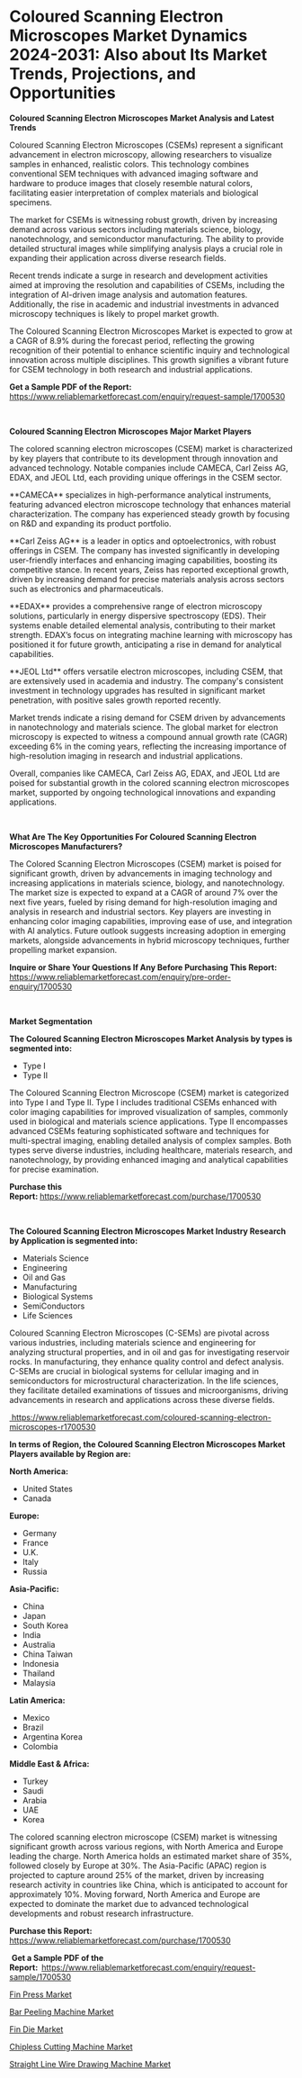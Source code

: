<p><h1>Coloured Scanning Electron Microscopes Market Dynamics 2024-2031: Also about Its Market Trends, Projections, and Opportunities</h1></p><p><strong>Coloured Scanning Electron Microscopes Market Analysis and Latest Trends</strong></p>
<p><p>Coloured Scanning Electron Microscopes (CSEMs) represent a significant advancement in electron microscopy, allowing researchers to visualize samples in enhanced, realistic colors. This technology combines conventional SEM techniques with advanced imaging software and hardware to produce images that closely resemble natural colors, facilitating easier interpretation of complex materials and biological specimens. </p><p>The market for CSEMs is witnessing robust growth, driven by increasing demand across various sectors including materials science, biology, nanotechnology, and semiconductor manufacturing. The ability to provide detailed structural images while simplifying analysis plays a crucial role in expanding their application across diverse research fields. </p><p>Recent trends indicate a surge in research and development activities aimed at improving the resolution and capabilities of CSEMs, including the integration of AI-driven image analysis and automation features. Additionally, the rise in academic and industrial investments in advanced microscopy techniques is likely to propel market growth. </p><p>The Coloured Scanning Electron Microscopes Market is expected to grow at a CAGR of 8.9% during the forecast period, reflecting the growing recognition of their potential to enhance scientific inquiry and technological innovation across multiple disciplines. This growth signifies a vibrant future for CSEM technology in both research and industrial applications.</p></p>
<p><strong>Get a Sample PDF of the Report:&nbsp;</strong> <a href="https://www.reliablemarketforecast.com/enquiry/request-sample/1700530?utm_campaign=1727&utm_medium=2&utm_source=Github&utm_content=ia&utm_term=21102024&utm_id=coloured-scanning-electron-microscopes">https://www.reliablemarketforecast.com/enquiry/request-sample/1700530</a></p>
<p>&nbsp;</p>
<p><strong>Coloured Scanning Electron Microscopes Major Market Players</strong></p>
<p><p>The colored scanning electron microscopes (CSEM) market is characterized by key players that contribute to its development through innovation and advanced technology. Notable companies include CAMECA, Carl Zeiss AG, EDAX, and JEOL Ltd, each providing unique offerings in the CSEM sector.</p><p>**CAMECA** specializes in high-performance analytical instruments, featuring advanced electron microscope technology that enhances material characterization. The company has experienced steady growth by focusing on R&D and expanding its product portfolio.</p><p>**Carl Zeiss AG** is a leader in optics and optoelectronics, with robust offerings in CSEM. The company has invested significantly in developing user-friendly interfaces and enhancing imaging capabilities, boosting its competitive stance. In recent years, Zeiss has reported exceptional growth, driven by increasing demand for precise materials analysis across sectors such as electronics and pharmaceuticals.</p><p>**EDAX** provides a comprehensive range of electron microscopy solutions, particularly in energy dispersive spectroscopy (EDS). Their systems enable detailed elemental analysis, contributing to their market strength. EDAX’s focus on integrating machine learning with microscopy has positioned it for future growth, anticipating a rise in demand for analytical capabilities.</p><p>**JEOL Ltd** offers versatile electron microscopes, including CSEM, that are extensively used in academia and industry. The company's consistent investment in technology upgrades has resulted in significant market penetration, with positive sales growth reported recently. </p><p>Market trends indicate a rising demand for CSEM driven by advancements in nanotechnology and materials science. The global market for electron microscopy is expected to witness a compound annual growth rate (CAGR) exceeding 6% in the coming years, reflecting the increasing importance of high-resolution imaging in research and industrial applications.</p><p>Overall, companies like CAMECA, Carl Zeiss AG, EDAX, and JEOL Ltd are poised for substantial growth in the colored scanning electron microscopes market, supported by ongoing technological innovations and expanding applications.</p></p>
<p>&nbsp;</p>
<p><strong>What Are The Key Opportunities For Coloured Scanning Electron Microscopes Manufacturers?</strong></p>
<p><p>The Colored Scanning Electron Microscopes (CSEM) market is poised for significant growth, driven by advancements in imaging technology and increasing applications in materials science, biology, and nanotechnology. The market size is expected to expand at a CAGR of around 7% over the next five years, fueled by rising demand for high-resolution imaging and analysis in research and industrial sectors. Key players are investing in enhancing color imaging capabilities, improving ease of use, and integration with AI analytics. Future outlook suggests increasing adoption in emerging markets, alongside advancements in hybrid microscopy techniques, further propelling market expansion.</p></p>
<p><strong>Inquire or Share Your Questions If Any Before Purchasing This Report:</strong> <a href="https://www.reliablemarketforecast.com/enquiry/pre-order-enquiry/1700530?utm_campaign=1727&utm_medium=2&utm_source=Github&utm_content=ia&utm_term=21102024&utm_id=coloured-scanning-electron-microscopes">https://www.reliablemarketforecast.com/enquiry/pre-order-enquiry/1700530</a></p>
<p>&nbsp;</p>
<p><strong>Market Segmentation</strong></p>
<p><strong>The Coloured Scanning Electron Microscopes Market Analysis by types is segmented into:</strong></p>
<p><ul><li>Type I</li><li>Type II</li></ul></p>
<p><p>The Coloured Scanning Electron Microscope (CSEM) market is categorized into Type I and Type II. Type I includes traditional CSEMs enhanced with color imaging capabilities for improved visualization of samples, commonly used in biological and materials science applications. Type II encompasses advanced CSEMs featuring sophisticated software and techniques for multi-spectral imaging, enabling detailed analysis of complex samples. Both types serve diverse industries, including healthcare, materials research, and nanotechnology, by providing enhanced imaging and analytical capabilities for precise examination.</p></p>
<p><strong>Purchase this Report:&nbsp;</strong><a href="https://www.reliablemarketforecast.com/purchase/1700530?utm_campaign=1727&utm_medium=2&utm_source=Github&utm_content=ia&utm_term=21102024&utm_id=coloured-scanning-electron-microscopes">https://www.reliablemarketforecast.com/purchase/1700530</a></p>
<p>&nbsp;</p>
<p><strong>The Coloured Scanning Electron Microscopes Market Industry Research by Application is segmented into:</strong></p>
<p><ul><li>Materials Science</li><li>Engineering</li><li>Oil and Gas</li><li>Manufacturing</li><li>Biological Systems</li><li>SemiConductors</li><li>Life Sciences</li></ul></p>
<p><p>Coloured Scanning Electron Microscopes (C-SEMs) are pivotal across various industries, including materials science and engineering for analyzing structural properties, and in oil and gas for investigating reservoir rocks. In manufacturing, they enhance quality control and defect analysis. C-SEMs are crucial in biological systems for cellular imaging and in semiconductors for microstructural characterization. In the life sciences, they facilitate detailed examinations of tissues and microorganisms, driving advancements in research and applications across these diverse fields.</p></p>
<p><a href="https://www.reliablemarketforecast.com/coloured-scanning-electron-microscopes-r1700530?utm_campaign=1727&utm_medium=2&utm_source=Github&utm_content=ia&utm_term=21102024&utm_id=coloured-scanning-electron-microscopes">&nbsp;https://www.reliablemarketforecast.com/coloured-scanning-electron-microscopes-r1700530</a></p>
<p><strong>In terms of Region, the Coloured Scanning Electron Microscopes Market Players available by Region are:</strong></p>
<p>
    <p> <strong> North America: </strong>
        <ul>
            <li>United States</li>
            <li>Canada</li>
        </ul>
        </p> 
    <p> <strong> Europe: </strong>
        <ul>
            <li>Germany</li>
            <li>France</li>
            <li>U.K.</li>
            <li>Italy</li>
            <li>Russia</li>
        </ul>
        </p> 
    <p> <strong> Asia-Pacific: </strong>
        <ul>
            <li>China</li>
            <li>Japan</li>
            <li>South Korea</li>
            <li>India</li>
            <li>Australia</li>
            <li>China Taiwan</li>
            <li>Indonesia</li>
            <li>Thailand</li>
            <li>Malaysia</li>
        </ul>
        </p> 
    <p> <strong> Latin America: </strong>
        <ul>
            <li>Mexico</li>
            <li>Brazil</li>
            <li>Argentina Korea</li>
            <li>Colombia</li>
        </ul>
        </p> 
    <p> <strong> Middle East & Africa: </strong>
        <ul>
            <li>Turkey</li>
            <li>Saudi</li>
            <li>Arabia</li>
            <li>UAE</li>
            <li>Korea</li>
        </ul>
    </p>
    </p>
<p><p>The colored scanning electron microscope (CSEM) market is witnessing significant growth across various regions, with North America and Europe leading the charge. North America holds an estimated market share of 35%, followed closely by Europe at 30%. The Asia-Pacific (APAC) region is projected to capture around 25% of the market, driven by increasing research activity in countries like China, which is anticipated to account for approximately 10%. Moving forward, North America and Europe are expected to dominate the market due to advanced technological developments and robust research infrastructure.</p></p>
<p><strong>Purchase this Report: </strong><a href="https://www.reliablemarketforecast.com/purchase/1700530?utm_campaign=1727&utm_medium=2&utm_source=Github&utm_content=ia&utm_term=21102024&utm_id=coloured-scanning-electron-microscopes">https://www.reliablemarketforecast.com/purchase/1700530</a></p>
<p>&nbsp;<strong>Get a Sample PDF of the Report:&nbsp;&nbsp;</strong><a href="https://www.reliablemarketforecast.com/enquiry/request-sample/1700530?utm_campaign=1727&utm_medium=2&utm_source=Github&utm_content=ia&utm_term=21102024&utm_id=coloured-scanning-electron-microscopes">https://www.reliablemarketforecast.com/enquiry/request-sample/1700530</a></p>
<p><strong></strong></p>
<p><p><a href="https://www.linkedin.com/pulse/driving-forces-global-fin-press-market-trends-applications-ceyze?utm_campaign=1727&utm_medium=2&utm_source=Github&utm_content=ia&utm_term=21102024&utm_id=coloured-scanning-electron-microscopes">Fin Press Market</a></p><p><a href="https://www.linkedin.com/pulse/regional-adaptations-global-bar-peeling-machine-market-trends-sj5ge?utm_campaign=1727&utm_medium=2&utm_source=Github&utm_content=ia&utm_term=21102024&utm_id=coloured-scanning-electron-microscopes">Bar Peeling Machine Market</a></p><p><a href="https://www.linkedin.com/pulse/fin-die-market-global-insights-regional-analysis-2024-2031-f65be?utm_campaign=1727&utm_medium=2&utm_source=Github&utm_content=ia&utm_term=21102024&utm_id=coloured-scanning-electron-microscopes">Fin Die Market</a></p><p><a href="https://www.linkedin.com/pulse/chipless-cutting-machine-sector-surge-57-growth-roadmap-2031-1qsce?utm_campaign=1727&utm_medium=2&utm_source=Github&utm_content=ia&utm_term=21102024&utm_id=coloured-scanning-electron-microscopes">Chipless Cutting Machine Market</a></p><p><a href="https://www.linkedin.com/pulse/strategic-insights-global-straight-line-wire-drawing-machine-2gaje?utm_campaign=1727&utm_medium=2&utm_source=Github&utm_content=ia&utm_term=21102024&utm_id=coloured-scanning-electron-microscopes">Straight Line Wire Drawing Machine Market</a></p></p>
